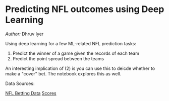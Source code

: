 # Predicting NFL outcomes using Deep Learning

*Author:* Dhruv Iyer

Using deep learning for a few ML-related NFL prediction tasks:
1. Predict the winner of a game given the records of each team
2. Predict the point spread between the teams

An interesting implication of (2) is you can use this to deicde whether to make a "cover" bet. The notebook explores this as well.
 
Data Sources:

[NFL Betting Data](https://www.kaggle.com/datasets/tobycrabtree/nfl-scores-and-betting-data/code)
[Scores](https://www.kaggle.com/datasets/keonim/nfl-game-scores-dataset-2017-2023)

